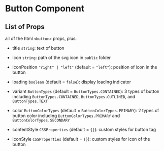 # Button Component

## List of Props

all of the html `<button>` props, plus:

- title `string`: text of button

- icon `string`: path of the svg icon in `public` folder

- iconPosition `"right" | "left"` (default = `"left"`): position of icon in the button

- loading `boolean` (default = `false`): display loading indicator

- variant `ButtonTypes` (default = `ButtonTypes.CONTAINED`): 3 types of button including `ButtonTypes.CONTAINED`, `ButtonTypes.OUTLINED`, and `ButtonTypes.TEXT`

- color `ButtonColorTypes` (default = `ButtonColorTypes.PRIMARY`): 2 types of button color including `ButtonColorTypes.PRIMARY` and `ButtonColorTypes.SECONDARY`

- contentStyle `CSSProperties` (default = `{}`): custom styles for button tag

- iconStyle `CSSProperties` (default = `{}`): custom styles for icon of the button

